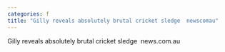 ```yaml
---
categories: f
title: "Gilly reveals absolutely brutal cricket sledge  newscomau"
---
```

Gilly reveals absolutely brutal cricket sledge&nbsp;&nbsp;news.com.au